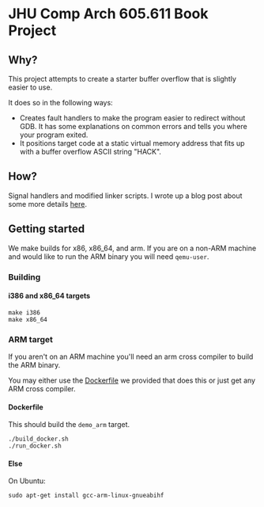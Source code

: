 # JHU Comp Arch 605.611 Book Project

## Why?

This project attempts to create a starter buffer overflow that is slightly easier to use.

It does so in the following ways:

- Creates fault handlers to make the program easier to redirect without GDB. It has some explanations on common errors and tells you where your program exited.
- It positions target code at a static virtual memory address that fits up with a buffer overflow ASCII string "HACK".

## How?

Signal handlers and modified linker scripts. I wrote up a blog post about some more details [here](nolinkhere.yet).

## Getting started

We make builds for x86, x86_64, and arm. If you are on a non-ARM machine and would like to run the ARM binary you will need `qemu-user`.


### Building

#### i386 and x86_64 targets
```
make i386
make x86_64
```

### ARM target

If you aren't on an ARM machine you'll need an arm cross compiler to build the ARM binary.

You may either use the [Dockerfile](./Dockerfile) we provided that does this or just get any ARM cross compiler.

#### Dockerfile

This should build the `demo_arm` target.
```
./build_docker.sh
./run_docker.sh
```

#### Else

On Ubuntu:

```
sudo apt-get install gcc-arm-linux-gnueabihf 
```

